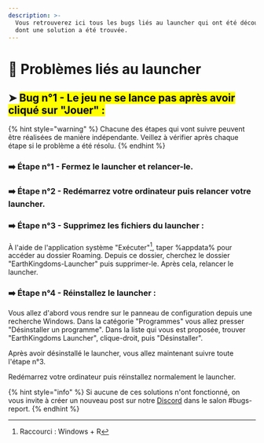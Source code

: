 ```yaml
---
description: >-
  Vous retrouverez ici tous les bugs liés au launcher qui ont été découvert et
  dont une solution a été trouvée.
---
```


# 📌 Problèmes liés au launcher

## ➤ <mark style="color:$danger;">Bug n°1 - Le jeu ne se lance pas après avoir cliqué sur "Jouer" :</mark>

{% hint style="warning" %}
Chacune des étapes qui vont suivre peuvent être réalisées de manière indépendante. Veillez à vérifier après chaque étape si le problème a été résolu.
{% endhint %}

### ➡️ Étape n°1 - Fermez le launcher et relancer-le.



### ➡️ Étape n°2 - Redémarrez votre ordinateur puis relancer votre launcher.



### ➡️ Étape n°3 - Supprimez les fichiers du launcher :

À l'aide de l'application système "Exécuter"[^1], taper %appdata% pour accéder au dossier Roaming. Depuis ce dossier, cherchez le dossier "EarthKingdoms-Launcher" puis supprimer-le. Après cela, relancer le launcher.

### ➡️ Étape n°4 - Réinstallez le launcher :

Vous allez d'abord vous rendre sur le panneau de configuration depuis une recherche Windows. Dans la catégorie "Programmes" vous allez presser "Désinstaller un programme". Dans la liste qui vous est proposée, trouver "EarthKingdoms Launcher", clique-droit, puis "Désinstaller".

Après avoir désinstallé le launcher, vous allez maintenant suivre toute l'étape n°3.

Redémarrez votre ordinateur puis réinstallez normalement le launcher.

{% hint style="info" %}
Si aucune de ces solutions n'ont fonctionné, on vous invite à créer un nouveau post sur notre [Discord](https://discord.gg/DqMmksNcWJ) dans le salon #bugs-report.
{% endhint %}

[^1]: Raccourci : Windows + R
